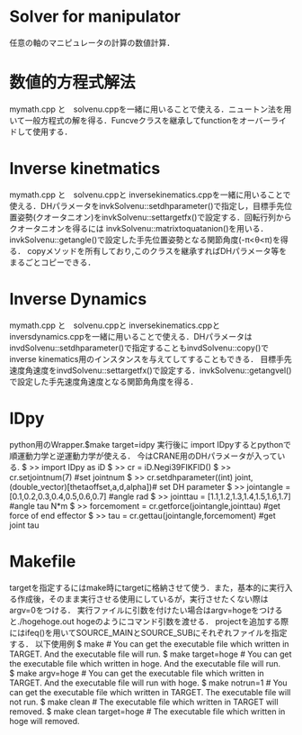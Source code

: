 # Solver for manipulator
任意の軸のマニピュレータの計算の数値計算．

# 数値的方程式解法 
mymath.cpp と　solvenu.cppを一緒に用いることで使える．ニュートン法を用いて一般方程式の解を得る．Funcveクラスを継承してfunctionをオーバーライドして使用する．

# Inverse kinetmatics
mymath.cpp と　solvenu.cppと inversekinematics.cppを一緒に用いることで使える．DHパラメータをinvkSolvenu::setdhparameter()で指定し，目標手先位置姿勢(クオータニオン)をinvkSolvenu::settargetfx()で設定する．回転行列からクオータニオンを得るには invkSolvenu::matrixtoquatanion()を用いる．invkSolvenu::getangle()で設定した手先位置姿勢となる関節角度(-π<θ<π)を得る．
copyメソッドを所有しており,このクラスを継承すればDHパラメータ等をまるごとコピーできる．

# Inverse Dynamics
mymath.cpp と　solvenu.cppと inversekinematics.cppとinversdynamics.cppを一緒に用いることで使える．DHパラメータはinvdSolvenu::setdhparameter()で指定することもinvdSolvenu::copy()でinverse kinematics用のインスタンスを与えてしてすることもできる．
目標手先速度角速度をinvdSolvenu::settargetfx()で設定する．invkSolvenu::getangvel()で設定した手先速度角速度となる関節角角度を得る．

# IDpy
python用のWrapper.$make target=idpy 実行後に import IDpyするとpythonで順運動力学と逆運動力学が使える．
今はCRANE用のDHパラメータが入っている.
 $ >> import IDpy as iD
 $ >> cr = iD.Negi39FIKFID()
 $ >> cr.setjointnum(7) #set jointnum
 $ >> cr.setdhparameter((int) joint,(double_vector)[thetaoffset,a,d,alpha])# set DH parameter
 $ >> jointangle = [0.1,0.2,0.3,0.4,0.5,0.6,0.7]       #angle rad
 $ >> jointtau = [1.1,1.2,1.3,1.4,1.5,1.6,1.7]         #angle tau N*m
 $ >> forcemoment = cr.getforce(jointangle,jointtau)   #get force of end effector 
 $ >> tau = cr.gettau(jointangle,forcemoment)          #get joint tau


# Makefile
targetを指定するにはmake時にtargetに格納させて使う．また，基本的に実行入る作成後，そのまま実行させる使用にしているが，実行させたくない際はargv=0をつける．
実行ファイルに引数を付けたい場合はargv=hogeをつけると./hogehoge.out hogeのようにコマンド引数を渡せる．
projectを追加する際にはifeq()を用いてSOURCE_MAINとSOURCE_SUBにそれぞれファイルを指定する．
以下使用例
    $ make                     # You can get the executable file which written in TARGET. And the executable file will run.
    $ make target=hoge         # You can get the executable file which written in hoge. And the executable file will run.    
    $ make argv=hoge           # You can get the executable file which written in TARGET. And the executable file will run with hoge. 
    $ make notrun=1            # You can get the executable file which written in TARGET. The executable file will not run.	
    $ make clean               # The executable file which written in TARGET will removed.
    $ make clean target=hoge   # The executable file which written in hoge will removed.     

